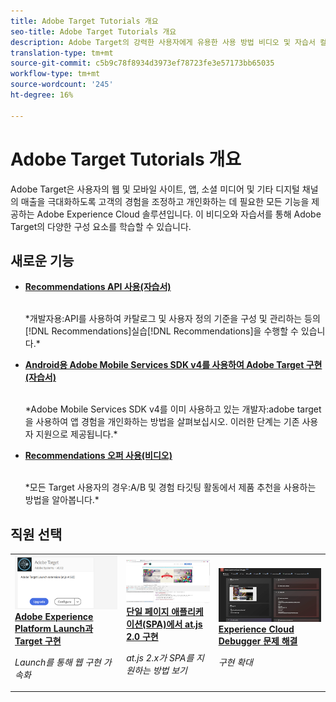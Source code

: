 ```yaml
---
title: Adobe Target Tutorials 개요
seo-title: Adobe Target Tutorials 개요
description: Adobe Target의 강력한 사용자에게 유용한 사용 방법 비디오 및 자습서 컬렉션
translation-type: tm+mt
source-git-commit: c5b9c78f8934d3973ef78723fe3e57173bb65035
workflow-type: tm+mt
source-wordcount: '245'
ht-degree: 16%

---
```



# Adobe Target Tutorials 개요

Adobe Target은 사용자의 웹 및 모바일 사이트, 앱, 소셜 미디어 및 기타 디지털 채널의 매출을 극대화하도록 고객의 경험을 조정하고 개인화하는 데 필요한 모든 기능을 제공하는 Adobe Experience Cloud 솔루션입니다. 이 비디오와 자습서를 통해 Adobe Target의 다양한 구성 요소를 학습할 수 있습니다.

## 새로운 기능

* **[Recommendations API 사용(자습서)](recommendations-api-tutorial/recs-api-overview.md)**

   <br>
   *개발자용:API를 사용하여 카탈로그 및 사용자 정의 기준을 구성 및 관리하는 등의[!DNL Recommendations]실습[!DNL Recommendations]을 수행할 수 있습니다.*

* **[Android용 Adobe Mobile Services SDK v4를 사용하여 Adobe Target 구현(자습서)](mobile-v4/overview.md)**

   <br>
   *Adobe Mobile Services SDK v4를 이미 사용하고 있는 개발자:adobe target을 사용하여 앱 경험을 개인화하는 방법을 살펴보십시오. 이러한 단계는 기존 사용자 지원으로 제공됩니다.<!-- Concepts learned here are also applicable to Adobe Experience Platform Mobile SDK (v5).-->*

* **[Recommendations 오퍼 사용(비디오)](recommendations/use-recommendations-offers.md)**

   <br>
   *모든 Target 사용자의 경우:A/B 및 경험 타깃팅 활동에서 제품 추천을 사용하는 방법을 알아봅니다.*

<!--
* **[Create a Recommendations Activity (Video)](recommendations/create-a-recommendations-activity.md)**
    <br>
    *Recommend products to your customers at scale with this Premium feature.* -->

## 직원 선택

<table>
<tr>
  <td>
    <a href="https://docs.adobe.com/content/help/en/experience-cloud/implementing-in-websites-with-launch/implement-solutions/target.html">
      <img alt="Adobe Experience Platform Launch과 Target 구현" src="assets/launch_referencearchitectureguides.png" />
    </a>
    <div>
      <a href="https://docs.adobe.com/content/help/en/experience-cloud/implementing-in-websites-with-launch/implement-solutions/target.html">
    <strong>Adobe Experience Platform Launch과 Target 구현</strong>
    </a>
    </div>
    <p>
    <em>Launch를 통해 웹 구현 가속화</em>
    <p>
  </td>
  <td>
    <a href="implementation/implement-atjs-20-in-a-single-page-application.md">
      <img alt="단일 페이지 애플리케이션(SPA)에서 at.js 2.0 구현" src="assets/implementing_adobetargetsatjs20inasinglepageapplicationspa.png" />
    </a>
    <div>
      <a href="implementation/implement-atjs-20-in-a-single-page-application.md">
    <strong>단일 페이지 애플리케이션(SPA)에서 at.js 2.0 구현</strong>
    </a>
    </div>
    <p>
    <em>at.js 2.x가 SPA를 지원하는 방법 보기</em>
    <p>
  </td>
  <td>
    <a href="troubleshooting/troubleshoot-with-the-experience-cloud-debugger.md">
      <img alt="Experience Cloud Debugger 문제 해결" src="assets/using_the_experienceclouddebuggerwithadobetarget.png" />
    </a>
    <div>
      <a href="troubleshooting/troubleshoot-with-the-experience-cloud-debugger.md">
    <strong>Experience Cloud Debugger 문제 해결</strong>
    </a>
    </div>
    <p>
    <em>구현 확대</em>
    <p>
  </td>
</tr>
</table>
